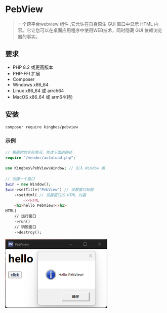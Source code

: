 # PebView

> 一个跨平台webview 组件 ,它允许在自身原生 GUI 窗口中显示 HTML 内容。它让您可以在桌面应用程序中使用WEB技术，同时隐藏 GUI 依赖浏览器的事实。

## 要求

- PHP 8.2 或更高版本
- PHP-FFI 扩展
- Composer
- Windows x86_64 
- Linux x86_64 或 arrch64
- MacOS x86_64 或 arm64(待)

## 安装

```bash
composer require kingbes/pebview
```

### 示例

```PHP
// 根据你的实际情况，修改下面的路径
require "/vendor/autoload.php";

use Kingbes\PebView\Window; // 引入 Window 类

// 创建一个窗口
$win = new Window();
$win->setTitle("PebView") // 设置窗口标题
    ->setHtml( // 设置窗口的 HTML 内容
        <<<HTML
    <h1>hello PebView!</h1>
HTML)
    // 运行窗口
    ->run()
    // 销毁窗口
    ->destroy();
```

![](./test/demo.png)